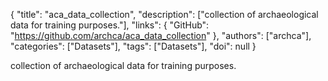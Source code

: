 {
  "title": "aca_data_collection",
  "description": ["collection of archaeological data for training purposes."],
  "links": {
    "GitHub": "https://github.com/archca/aca_data_collection"
  },
  "authors": ["archca"],
  "categories": ["Datasets"],
  "tags": ["Datasets"],
  "doi": null
}

<!-- Generated by csv2md.R – do not edit by hand -->

collection of archaeological data for training purposes.